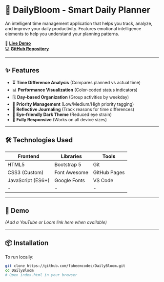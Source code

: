 # 🌼 DailyBloom - Smart Daily Planner

An intelligent time management application that helps you track, analyze, and improve your daily productivity. Features emotional intelligence elements to help you understand your planning patterns.

🔗 **[Live Demo](https://faheemcodes.github.io/DailyBloom/)**  
💻 **[GitHub Repository](https://github.com/faheemcodes/DailyBloom)**

---

## ✨ Features

- ⏳ **Time Difference Analysis** (Compares planned vs actual time)
- 📊 **Performance Visualization** (Color-coded status indicators)
- 🗓 **Day-based Organization** (Group activities by weekday)
- 🚦 **Priority Management** (Low/Medium/High priority tagging)
- 📝 **Reflective Journaling** (Track reasons for time differences)
- 🌙 **Eye-friendly Dark Theme** (Reduced eye strain)
- 📱 **Fully Responsive** (Works on all device sizes)

---

## 🛠 Technologies Used

| Frontend           | Libraries          | Tools            |
|--------------------|--------------------|------------------|
| HTML5              | Bootstrap 5        | Git              |
| CSS3 (Custom)      | Font Awesome       | GitHub Pages     |
| JavaScript (ES6+)  | Google Fonts       | VS Code          |
| -                  | -                  | -                |

---

## 🎥 Demo

*(Add a YouTube or Loom link here when available)*

---

## 📦 Installation

To run locally:

```bash
git clone https://github.com/faheemcodes/DailyBloom.git
cd DailyBloom
# Open index.html in your browser